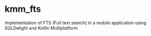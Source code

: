 # kmm_fts
Implementation of FTS (Full text search) in a mobile application using SQLDelight and Kotlin Multiplatform
